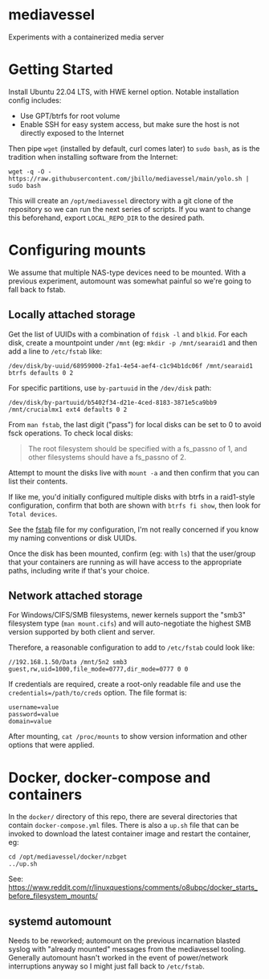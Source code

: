 # mediavessel
Experiments with a containerized media server

# Getting Started
Install Ubuntu 22.04 LTS, with HWE kernel option. Notable installation config includes:
* Use GPT/btrfs for root volume 
* Enable SSH for easy system access, but make sure the host is not directly exposed to the Internet

Then pipe `wget` (installed by default, curl comes later) to `sudo bash`, as is the tradition when installing software from the Internet:

```
wget -q -O - https://raw.githubusercontent.com/jbillo/mediavessel/main/yolo.sh | sudo bash
```

This will create an `/opt/mediavessel` directory with a git clone of the repository so we can run the next series of scripts. If you want to change this beforehand, export `LOCAL_REPO_DIR` to the desired path.

# Configuring mounts
We assume that multiple NAS-type devices need to be mounted. With a previous experiment, automount was somewhat painful so we're going to fall back to fstab.

## Locally attached storage
Get the list of UUIDs with a combination of `fdisk -l` and `blkid`. For each disk, create a mountpoint under `/mnt` (eg: `mkdir -p /mnt/searaid1` and then add a line to `/etc/fstab` like:

```
/dev/disk/by-uuid/68959000-2fa1-4e54-aef4-c1c94b1dc06f /mnt/searaid1 btrfs defaults 0 2
```

For specific partitions, use `by-partuuid` in the `/dev/disk` path:

```
/dev/disk/by-partuuid/b5402f34-d21e-4ced-8183-3871e5ca9bb9 /mnt/crucialmx1 ext4 defaults 0 2
```

From `man fstab`, the last digit ("pass") for local disks can be set to 0 to avoid fsck operations. To check local disks: 

> The root filesystem should be specified with a fs_passno of 1, and other filesystems should have a fs_passno of 2.

Attempt to mount the disks live with `mount -a` and then confirm that you can list their contents.

If like me, you'd initially configured multiple disks with btrfs in a raid1-style configuration, confirm that both are shown with `btrfs fi show`, then look for `Total devices`.

See the [fstab](fstab) file for my configuration, I'm not really concerned if you know my naming conventions or disk UUIDs.

Once the disk has been mounted, confirm (eg: with `ls`) that the user/group that your containers are running as will have access to the appropriate paths, including write if that's your choice.

## Network attached storage

For Windows/CIFS/SMB filesystems, newer kernels support the "smb3" filesystem type (`man mount.cifs`) and will auto-negotiate the highest SMB version supported by both client and server.

Therefore, a reasonable configuration to add to `/etc/fstab` could look like:

```
//192.168.1.50/Data /mnt/5n2 smb3 guest,rw,uid=1000,file_mode=0777,dir_mode=0777 0 0
```

If credentials are required, create a root-only readable file and use the `credentials=/path/to/creds` option. The file format is:

```
username=value
password=value
domain=value
```

After mounting, `cat /proc/mounts` to show version information and other options that were applied.

# Docker, docker-compose and containers

In the `docker/` directory of this repo, there are several directories that contain `docker-compose.yml` files. There is also a `up.sh` file that can be invoked to download the latest container image and restart the container, eg:

```
cd /opt/mediavessel/docker/nzbget
../up.sh
```

See: https://www.reddit.com/r/linuxquestions/comments/o8ubpc/docker_starts_before_filesystem_mounts/

## systemd automount

Needs to be reworked; automount on the previous incarnation blasted syslog with "already mounted" messages from the mediavessel tooling. Generally automount hasn't worked in the event of power/network interruptions anyway so I might just fall back to `/etc/fstab`.